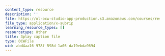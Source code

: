 ```yaml
---
content_type: resource
description: ''
file: https://ol-ocw-studio-app-production.s3.amazonaws.com/courses/res-18-009-learn-differential-equations-up-close-with-gilbert-strang-and-cleve-moler-fall-2015/abd4aa16978f598d1a05da19ebda9694_kcLc4FsshO4.srt
file_type: application/x-subrip
learning_resource_types: []
resourcetype: Other
title: 3play caption file
type: OCWFile
uid: abd4aa16-978f-598d-1a05-da19ebda9694
---
```

